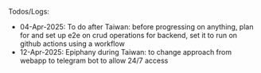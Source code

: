 Todos/Logs:
- 04-Apr-2025: To do after Taiwan: before progressing on anything, plan for and set up e2e on crud operations for backend, set it to run on github actions using a workflow 
- 12-Apr-2025: Epiphany during Taiwan: to change approach from webapp to telegram bot to allow 24/7 access
